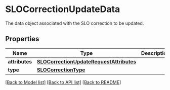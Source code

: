 # SLOCorrectionUpdateData

The data object associated with the SLO correction to be updated.

## Properties
Name | Type | Description | Notes
------------ | ------------- | ------------- | -------------
**attributes** | [**SLOCorrectionUpdateRequestAttributes**](SLOCorrectionUpdateRequestAttributes.md) |  | [optional] 
**type** | [**SLOCorrectionType**](SLOCorrectionType.md) |  | [optional] 

[[Back to Model list]](README.md#documentation-for-models) [[Back to API list]](README.md#documentation-for-api-endpoints) [[Back to README]](README.md)



